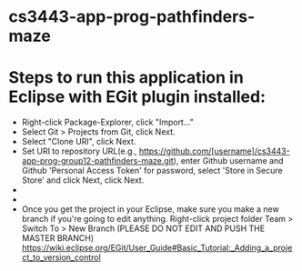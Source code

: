 # cs3443-app-prog-pathfinders-maze
# Steps to run this application in Eclipse with EGit plugin installed:
- Right-click Package-Explorer, click "Import..."
- Select Git > Projects from Git, click Next.
- Select "Clone URI", click Next.
- Set URI to repository URL(e.g., https://github.com/[username]/cs3443-app-prog-group12-pathfinders-maze.git), enter Github username and Github 'Personal Access Token' for password, select 'Store in Secure Store' and click Next, click Next.
-
-
- Once you get the project in your Eclipse, make sure you make a new branch if you're going to edit anything. Right-click project folder Team > Switch To > New Branch (PLEASE DO NOT EDIT AND PUSH THE MASTER BRANCH)
https://wiki.eclipse.org/EGit/User_Guide#Basic_Tutorial:_Adding_a_project_to_version_control
